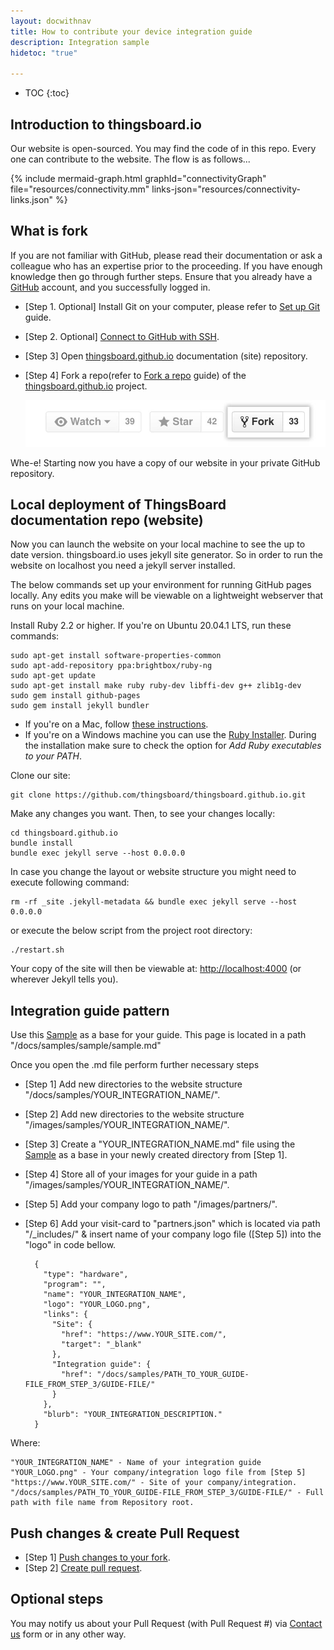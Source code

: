 ```yaml
---
layout: docwithnav
title: How to contribute your device integration guide
description: Integration sample
hidetoc: "true"

---
```


* TOC
{:toc}

## Introduction to thingsboard.io

Our website is open-sourced. You may find the code of in this repo. Every one can contribute to the website. The flow is as follows...

{% include mermaid-graph.html
graphId="connectivityGraph"
file="resources/connectivity.mm"
links-json="resources/connectivity-links.json" %}

## What is fork

If you are not familiar with GitHub, please read their documentation or ask a colleague who has an expertise prior to the proceeding.
If you have enough knowledge then go through further steps. Ensure that you already have a [GitHub](https://github.com/) account, and you successfully logged in.

* [Step 1. Optional] Install Git on your computer, please refer to [Set up Git](https://docs.github.com/en/github/getting-started-with-github/set-up-git) guide.
* [Step 2. Optional] [Connect to GitHub with SSH](https://docs.github.com/en/github/authenticating-to-github/connecting-to-github-with-ssh).
* [Step 3] Open [thingsboard.github.io](https://github.com/thingsboard/thingsboard.github.io) documentation (site) repository.
* [Step 4] Fork a repo(refer to [Fork a repo](https://docs.github.com/en/github/getting-started-with-github/fork-a-repo) guide) of the [thingsboard.github.io](https://github.com/thingsboard/thingsboard.github.io) project.

  ![image](/images/user-guide/fork_button.jpg)

Whe-e! Starting now you have a copy of our website in your private GitHub repository.

## Local deployment of ThingsBoard documentation repo (website)

Now you can launch the website on your local machine to see the up to date version.
thingsboard.io uses jekyll site generator. So in order to run the website on localhost you need a jekyll server installed.

The below commands set up your environment for running GitHub pages locally.
Any edits you make will be viewable on a lightweight webserver that runs on your local machine.

Install Ruby 2.2 or higher. If you're on Ubuntu 20.04.1 LTS, run these commands:

	sudo apt-get install software-properties-common
	sudo apt-add-repository ppa:brightbox/ruby-ng
	sudo apt-get update
	sudo apt-get install make ruby ruby-dev libffi-dev g++ zlib1g-dev
	sudo gem install github-pages
	sudo gem install jekyll bundler

* If you're on a Mac, follow [these instructions](https://gorails.com/setup/osx/).
* If you're on a Windows machine you can use the [Ruby Installer](http://rubyinstaller.org/downloads/). During the installation make sure to check the option for *Add Ruby executables to your PATH*.

Clone our site:

	git clone https://github.com/thingsboard/thingsboard.github.io.git

Make any changes you want. Then, to see your changes locally:

	cd thingsboard.github.io
	bundle install
	bundle exec jekyll serve --host 0.0.0.0

In case you change the layout or website structure you might need to execute following command:

    rm -rf _site .jekyll-metadata && bundle exec jekyll serve --host 0.0.0.0

or execute the below script from the project root directory:

    ./restart.sh

Your copy of the site will then be viewable at: [http://localhost:4000](http://localhost:4000)
(or wherever Jekyll tells you).

## Integration guide pattern

Use this [Sample](/docs/samples/sample/sample.md) as a base for your guide. This page is located in a path "/docs/samples/sample/sample.md"

Once you open the .md file perform further necessary steps

* [Step 1] Add new directories to the website structure "/docs/samples/YOUR_INTEGRATION_NAME/".
* [Step 2] Add new directories to the website structure "/images/samples/YOUR_INTEGRATION_NAME/".
* [Step 3] Create a "YOUR_INTEGRATION_NAME.md" file using the [Sample](/docs/samples/sample/sample.md) as a base in your newly created directory from [Step 1].
* [Step 4] Store all of your images for your guide in a path "/images/samples/YOUR_INTEGRATION_NAME/".
* [Step 5] Add your company logo to path "/images/partners/".
* [Step 6] Add your visit-card to "partners.json" which is located via path "/_includes/" & insert name of your company logo file ([Step 5]) into the "logo" in code bellow.  

        {
          "type": "hardware",
          "program": "",
          "name": "YOUR_INTEGRATION_NAME",
          "logo": "YOUR_LOGO.png",
          "links": {
            "Site": {
              "href": "https://www.YOUR_SITE.com/",
              "target": "_blank"
            },
            "Integration guide": {
              "href": "/docs/samples/PATH_TO_YOUR_GUIDE-FILE_FROM_STEP_3/GUIDE-FILE/"
            }
          },
          "blurb": "YOUR_INTEGRATION_DESCRIPTION."
        }

Where:

    "YOUR_INTEGRATION_NAME" - Name of your integration guide
    "YOUR_LOGO.png" - Your company/integration logo file from [Step 5]
    "https://www.YOUR_SITE.com/" - Site of your company/integration.
    "/docs/samples/PATH_TO_YOUR_GUIDE-FILE_FROM_STEP_3/GUIDE-FILE/" - Full path with file name from Repository root.

## Push changes & create Pull Request

* [Step 1] [Push changes to your fork](https://thingsboard.io/docs/user-guide/contribution/how-to-contribute/#push-changes-to-your-fork).
* [Step 2] [Create pull request](https://thingsboard.io/docs/user-guide/contribution/how-to-contribute/#create-pull-request).

## Optional steps

You may notify us about your Pull Request (with Pull Request #) via [Contact us](https://thingsboard.io/docs/contact-us/) form or in any other way.
